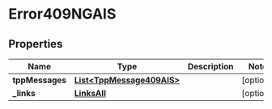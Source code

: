 # Error409NGAIS

## Properties
Name | Type | Description | Notes
------------ | ------------- | ------------- | -------------
**tppMessages** | [**List&lt;TppMessage409AIS&gt;**](TppMessage409AIS.md) |  |  [optional]
**_links** | [**LinksAll**](LinksAll.md) |  |  [optional]
